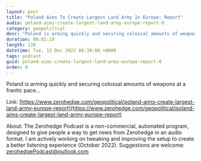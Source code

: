 ```yaml
---
layout: post
title: "Poland Aims To Create Largest Land Army In Europe: Report"
audio: poland-aims-create-largest-land-army-europe-report-0
category: geopolitical
desc: "Poland is arming quickly and securing colossal amounts of weapons at a frantic pace..."
duration: 00:02:19
length: 139
datetime: Tue, 13 Dec 2022 08:30:00 +0000
tags: podcast
guid: poland-aims-create-largest-land-army-europe-report-0
order: 0
---
```

Poland is arming quickly and securing colossal amounts of weapons at a frantic pace...

Link: [https://www.zerohedge.com/geopolitical/poland-aims-create-largest-land-army-europe-report](https://www.zerohedge.com/geopolitical/poland-aims-create-largest-land-army-europe-report)

About: The Zerohedge Podcast is a non-commercial, automated program, designed to give people a way to get news from Zerohedge in an audio format.  I am actively working on tweaking and improving the setup to create a better listening experience (October 2022).  Suggestions are welcome: [zerohedgePodcast@outlook.com](mailto:zerohedgePodcast@outlook.com)